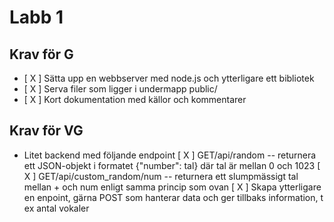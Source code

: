 # Labb 1

## Krav för G

- [ X ] Sätta upp en webbserver med node.js och ytterligare ett bibliotek
- [ X ] Serva filer som ligger i undermapp public/
- [ X ] Kort dokumentation med källor och kommentarer

## Krav för VG

- Litet backend med följande endpoint
  [ X ] GET/api/random -- returnera ett JSON-objekt i formatet {"number": tal} där tal är mellan 0 och 1023
  [ X ] GET/api/custom_random/num -- returnera ett slumpmässigt tal mellan + och num enligt samma princip som ovan
  [ X ] Skapa ytterligare en enpoint, gärna POST som hanterar data och ger tillbaks information, t ex antal vokaler
